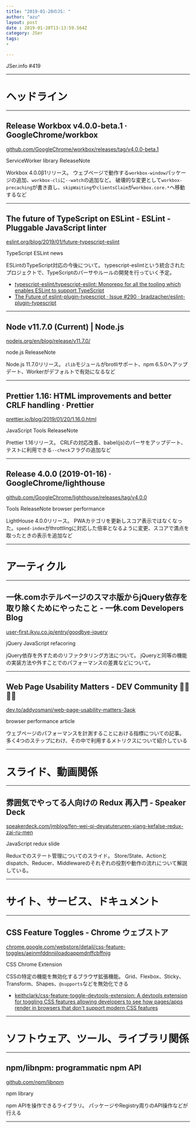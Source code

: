 ```yaml
---
title: "2019-01-20のJS: "
author: "azu"
layout: post
date : 2019-01-20T13:13:59.564Z
category: JSer
tags:
-

---
```


JSer.info #419

----

<h1 class="site-genre">ヘッドライン</h1>

----

## Release Workbox v4.0.0-beta.1 · GoogleChrome/workbox
[github.com/GoogleChrome/workbox/releases/tag/v4.0.0-beta.1](https://github.com/GoogleChrome/workbox/releases/tag/v4.0.0-beta.1 "Release Workbox v4.0.0-beta.1 · GoogleChrome/workbox")
<p class="jser-tags jser-tag-icon"><span class="jser-tag">ServiceWorker</span> <span class="jser-tag">library</span> <span class="jser-tag">ReleaseNote</span></p>

Workbox 4.0.0β1リリース。
ウェブページで動作する`workbox-window`パッケージの追加、`workbox-cli`に`--watch`の追加など。
破壊的な変更として`workbox-precaching`が書き直し、`skipWaiting`や`clientsClaim`が`workbox.core.*`へ移動するなど


----

## The future of TypeScript on ESLint - ESLint - Pluggable JavaScript linter
[eslint.org/blog/2019/01/future-typescript-eslint](https://eslint.org/blog/2019/01/future-typescript-eslint "The future of TypeScript on ESLint - ESLint - Pluggable JavaScript linter")
<p class="jser-tags jser-tag-icon"><span class="jser-tag">TypeScript</span> <span class="jser-tag">ESLint</span> <span class="jser-tag">news</span></p>

ESLintのTypeScript対応の今後について。
typescript-eslintという統合されたプロジェクトで、TypeScriptのパーサやルールの開発を行っていく予定。

- [typescript-eslint/typescript-eslint: Monorepo for all the tooling which enables ESLint to support TypeScript](https://github.com/typescript-eslint/typescript-eslint "typescript-eslint/typescript-eslint: Monorepo for all the tooling which enables ESLint to support TypeScript")
- [The Future of eslint-plugin-typescript · Issue #290 · bradzacher/eslint-plugin-typescript](https://github.com/bradzacher/eslint-plugin-typescript/issues/290 "The Future of eslint-plugin-typescript · Issue #290 · bradzacher/eslint-plugin-typescript")

----

## Node v11.7.0 (Current) | Node.js
[nodejs.org/en/blog/release/v11.7.0/](https://nodejs.org/en/blog/release/v11.7.0/ "Node v11.7.0 (Current) | Node.js")
<p class="jser-tags jser-tag-icon"><span class="jser-tag">node.js</span> <span class="jser-tag">ReleaseNote</span></p>

Node.js 11.7.0リリース。
`zlib`モジュールがbrotliサポート、npm 6.5.0へアップデート、Workerがデフォルトで有効になるなど


----

## Prettier 1.16: HTML improvements and better CRLF handling · Prettier
[prettier.io/blog/2019/01/20/1.16.0.html](https://prettier.io/blog/2019/01/20/1.16.0.html "Prettier 1.16: HTML improvements and better CRLF handling · Prettier")
<p class="jser-tags jser-tag-icon"><span class="jser-tag">JavaScript</span> <span class="jser-tag">Tools</span> <span class="jser-tag">ReleaseNote</span></p>

Prettier 1.16リリース。
CRLFの対応改善、babel(js)のパーサをアップデート、テストに利用できる`--check`フラグの追加など


----

## Release 4.0.0 (2019-01-16) · GoogleChrome/lighthouse
[github.com/GoogleChrome/lighthouse/releases/tag/v4.0.0](https://github.com/GoogleChrome/lighthouse/releases/tag/v4.0.0 "Release 4.0.0 (2019-01-16) · GoogleChrome/lighthouse")
<p class="jser-tags jser-tag-icon"><span class="jser-tag">Tools</span> <span class="jser-tag">ReleaseNote</span> <span class="jser-tag">browser</span> <span class="jser-tag">performance</span></p>

LightHouse 4.0.0リリース。
PWAカテゴリを更新しスコア表示ではなくなった。`speed-index`がthrottlingに対応した倍率となるように変更、スコアで満点を取ったときの表示を追加など


----
<h1 class="site-genre">アーティクル</h1>

----

## 一休.comホテルページのスマホ版からjQuery依存を取り除くためにやったこと - 一休.com Developers Blog
[user-first.ikyu.co.jp/entry/goodbye-jquery](https://user-first.ikyu.co.jp/entry/goodbye-jquery "一休.comホテルページのスマホ版からjQuery依存を取り除くためにやったこと - 一休.com Developers Blog")
<p class="jser-tags jser-tag-icon"><span class="jser-tag">jQuery</span> <span class="jser-tag">JavaScript</span> <span class="jser-tag">refacoring</span></p>

jQuery依存を外すためのリファクタリング方法について。
jQueryと同等の機能の実装方法や外すことでのパフォーマンスの差異などについて。


----

## Web Page Usability Matters - DEV Community 👩‍💻👨‍💻
[dev.to/addyosmani/web-page-usability-matters-3aok](https://dev.to/addyosmani/web-page-usability-matters-3aok "Web Page Usability Matters - DEV Community 👩‍💻👨‍💻")
<p class="jser-tags jser-tag-icon"><span class="jser-tag">browser</span> <span class="jser-tag">performance</span> <span class="jser-tag">article</span></p>

ウェブページのパフォーマンスを計測することにおける指標についての記事。
多く4つのステップにわけ、その中で利用するメトリクスについて紹介している


----
<h1 class="site-genre">スライド、動画関係</h1>

----

## 雰囲気でやってる人向けの Redux 再入門 - Speaker Deck
[speakerdeck.com/jmblog/fen-wei-qi-deyatuteruren-xiang-kefalse-redux-zai-ru-men](https://speakerdeck.com/jmblog/fen-wei-qi-deyatuteruren-xiang-kefalse-redux-zai-ru-men "雰囲気でやってる人向けの Redux 再入門 - Speaker Deck")
<p class="jser-tags jser-tag-icon"><span class="jser-tag">JavaScript</span> <span class="jser-tag">redux</span> <span class="jser-tag">slide</span></p>

Reduxでのステート管理についてのスライド。
Store/State、Actionとdispatch、Reducer、Middlewareのそれぞれの役割や動作の流れについて解説している。


----
<h1 class="site-genre">サイト、サービス、ドキュメント</h1>

----

## CSS Feature Toggles - Chrome ウェブストア
[chrome.google.com/webstore/detail/css-feature-toggles/aeinmfddnniiloadoappmdnffcbffnjg](https://chrome.google.com/webstore/detail/css-feature-toggles/aeinmfddnniiloadoappmdnffcbffnjg "CSS Feature Toggles - Chrome ウェブストア")
<p class="jser-tags jser-tag-icon"><span class="jser-tag">CSS</span> <span class="jser-tag">Chrome</span> <span class="jser-tag">Extension</span></p>

CSSの特定の機能を無効化するブラウザ拡張機能。
Grid、Flexbox、Sticky、Transform、Shapes、`@supports`などを無効化できる

- [keithclark/css-feature-toggle-devtools-extension: A devtools extension for toggling CSS features allowing developers to see how pages/apps render in browsers that don't support modern CSS features](https://github.com/keithclark/css-feature-toggle-devtools-extension "keithclark/css-feature-toggle-devtools-extension: A devtools extension for toggling CSS features allowing developers to see how pages/apps render in browsers that don&#x27;t support modern CSS features")

----
<h1 class="site-genre">ソフトウェア、ツール、ライブラリ関係</h1>

----

## npm/libnpm: programmatic npm API
[github.com/npm/libnpm](https://github.com/npm/libnpm "npm/libnpm: programmatic npm API")
<p class="jser-tags jser-tag-icon"><span class="jser-tag">npm</span> <span class="jser-tag">library</span></p>

npm APIを操作できるライブラリ。
パッケージやRegistry周りのAPI操作などが行える


----
